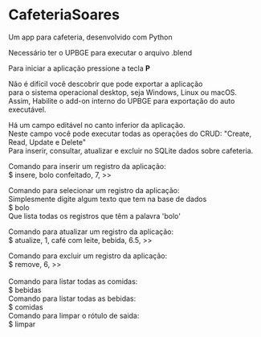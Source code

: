 # CafeteriaSoares<br>
Um app para cafeteria, desenvolvido com Python<br>

Necessário ter o UPBGE para executar o arquivo .blend<br>

Para iniciar a aplicação pressione a tecla <strong>P</strong><br>

Não é difícil você descobrir que pode exportar a aplicação<br>
para o sistema operacional desktop, seja Windows, Linux ou macOS.<br>
Assim, Habilite o add-on interno do UPBGE para exportação do auto executável.<br>

Há um campo editável no canto inferior da aplicação.<br>
Neste campo você pode executar todas as operações do CRUD: "Create, Read, Update e Delete"<br>
Para inserir, consultar, atualizar e excluir no SQLite dados sobre cafeteria.<br>

Comando para inserir um registro da aplicação: <br>
$ insere, bolo confeitado, 7, >> <br>

Comando para selecionar um registro da aplicação: <br>
Simplesmente digite algum texto que tem na base de dados <br>
$ bolo  <br>
Que lista todas os registros que têm a palavra 'bolo'<br>

Comando para atualizar um registro da aplicação: <br>
$ atualize, 1, café com leite, bebida, 6.5, >> <br>

Comando para excluir um registro da aplicação: <br>
$ remove, 6, >> <br><br>
Comando para listar todas as comidas: <br>
$ bebidas<br>
Comando para listar todas as bebidas: <br>
$ comidas<br>
Comando para limpar o rótulo de saida:<br>
$ limpar




